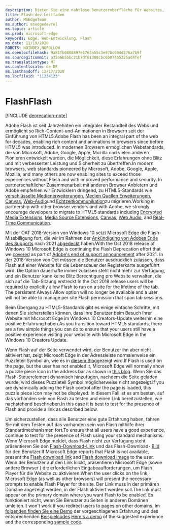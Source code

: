 ```yaml
---
description: Bieten Sie eine nahtlose Benutzeroberfläche für Websites, die Adobe Flash erfordern.
title: Flash-dev-Leitfaden
author: MSEdgeTeam
ms.author: msedgedevrel
ms.topic: article
ms.prod: microsoft-edge
keywords: Edge, Web-Entwicklung, Flash
ms.date: 11/19/2020
ROBOTS: NOINDEX,NOFOLLOW
ms.openlocfilehash: 9a81fb0808897e1763a55c3e97bc604d276a7b9f
ms.sourcegitcommit: a35a6b5bbc21b7df61d08cbc6b074b5325ad4fef
ms.translationtype: MT
ms.contentlocale: de-DE
ms.lasthandoff: 12/17/2020
ms.locfileid: "11234123"
---
```

# <span data-ttu-id="2bc09-104">Flash</span><span class="sxs-lookup"><span data-stu-id="2bc09-104">Flash</span></span>  

[!INCLUDE [deprecation-note](../../includes/legacy-edge-note.md)]  

<span data-ttu-id="2bc09-105">Adobe Flash ist seit Jahrzehnten ein integraler Bestandteil des Webs und ermöglicht so Rich-Content-und-Animationen in Browsern seit der Einführung von HTML5.</span><span class="sxs-lookup"><span data-stu-id="2bc09-105">Adobe Flash has been an integral part of the web for decades, enabling rich content and animations in browsers since before HTML5 was introduced.</span></span>  <span data-ttu-id="2bc09-106">In modernen Browsern ermöglichen Webstandards, die von Microsoft, Adobe, Google, Apple, Mozilla und vielen anderen Pionieren entwickelt wurden, die Möglichkeit, diese Erfahrungen ohne Blitz und mit verbesserter Leistung und Sicherheit zu übertreffen.</span><span class="sxs-lookup"><span data-stu-id="2bc09-106">In modern browsers, web standards pioneered by Microsoft, Adobe, Google, Apple, Mozilla, and many others are now enabling sites to exceed those experiences without Flash and with improved performance and security.</span></span>  <span data-ttu-id="2bc09-107">In partnerschaftlicher Zusammenarbeit mit anderen Browser Anbietern und Adobe empfehlen wir Entwicklern dringend, zu HTML5-Standards wie [verschlüsselte Medienerweiterungen](https://developer.microsoft.com/microsoft-edge/platform/status/encryptedmediaextensions), [Medien Quellen Erweiterungen](https://developer.microsoft.com/microsoft-edge/platform/status/mediasourceextensions), [Canvas](https://developer.microsoft.com/microsoft-edge/platform/status/canvas), [Web-Audio](https://developer.microsoft.com/microsoft-edge/platform/status/webaudioapi)und [Echtzeitkommunikation](https://developer.microsoft.com/microsoft-edge/platform/status/webrtcobjectrtcapi)zu migrieren.</span><span class="sxs-lookup"><span data-stu-id="2bc09-107">Working in partnership with other browser vendors and with Adobe, we strongly encourage developers to migrate to HTML5 standards including [Encrypted Media Extensions](https://developer.microsoft.com/microsoft-edge/platform/status/encryptedmediaextensions), [Media Source Extensions](https://developer.microsoft.com/microsoft-edge/platform/status/mediasourceextensions), [Canvas](https://developer.microsoft.com/microsoft-edge/platform/status/canvas), [Web Audio](https://developer.microsoft.com/microsoft-edge/platform/status/webaudioapi), and [Real-Time Communication](https://developer.microsoft.com/microsoft-edge/platform/status/webrtcobjectrtcapi).</span></span>  

<span data-ttu-id="2bc09-108">Mit der OAT 2018-Version von Windows 10 setzt Microsoft Edge die Flash-Missbilligung fort, die wir im Rahmen der [Ankündigung von Adobes Ende des Supports](https://theblog.adobe.com/adobe-flash-update) nach 2021 [abgedeckt](https://blogs.windows.com/msedgedev/2017/07/25) haben.</span><span class="sxs-lookup"><span data-stu-id="2bc09-108">With the Oct 2018 release of Windows 10 Microsoft Edge is continuing the Flash Deprecation effort that we [covered](https://blogs.windows.com/msedgedev/2017/07/25) as part of [Adobe's end of support announcement](https://theblog.adobe.com/adobe-flash-update) after 2021.</span></span>  <span data-ttu-id="2bc09-109">In der 2018-Version von Oct müssen die Benutzer ausdrücklich zulassen, dass Flash auf einer Website für die Lebensdauer der Registerkarte ausgeführt wird.  Die Option dauerhafte immer zulassen steht nicht mehr zur Verfügung, und ein Benutzer kann keine Blitz Berechtigung pro Website verwalten, die sich auf die Tab-Sitzung erstreckt.</span><span class="sxs-lookup"><span data-stu-id="2bc09-109">In the Oct 2018 release users will be required to explicitly allow Flash to run on a site for the lifetime of the tab.  The persistent Always Allow option will no longer be available and a user will not be able to manage per site Flash permission that span tab sessions.</span></span>  

<span data-ttu-id="2bc09-110">Beim Übergang zu HTML5-Standards gibt es einige einfache Schritte, mit denen Sie sicherstellen können, dass Ihre Benutzer beim Besuch Ihrer Website mit Microsoft Edge im Windows 10 Creators-Update weiterhin eine positive Erfahrung haben.</span><span class="sxs-lookup"><span data-stu-id="2bc09-110">As you transition toward HTML5 standards, there are a few simple things you can do to ensure that your users still have a positive experience visiting your website with Microsoft Edge in the Windows 10 Creators Update.</span></span>  

<span data-ttu-id="2bc09-111">Wenn Flash auf der Seite verwendet wird, der Benutzer ihn aber nicht aktiviert hat, zeigt Microsoft Edge in der Adressleiste normalerweise ein Puzzleteil Symbol an, wie es in [diesem Blog](https://blogs.windows.com/msedgedev/2016/12/14)gezeigt wird.</span><span class="sxs-lookup"><span data-stu-id="2bc09-111">If Flash is used on the page, but the user has not enabled it, Microsoft Edge will normally show a puzzle piece icon in the address bar as shown in [this blog](https://blogs.windows.com/msedgedev/2016/12/14).</span></span>  <span data-ttu-id="2bc09-112">Wenn Sie das Flash-Steuerelement dynamisch hinzufügen, nachdem die Seite geladen wurde, wird dieses Puzzleteil Symbol möglicherweise nicht angezeigt.</span><span class="sxs-lookup"><span data-stu-id="2bc09-112">If you are dynamically adding the Flash control after the page is loaded, this puzzle piece icon may not be displayed.</span></span>  <span data-ttu-id="2bc09-113">In diesem Fall ist es am besten, auf das vorhanden sein von Flash zu testen und einen Link bereitzustellen, wie nachstehend beschrieben.</span><span class="sxs-lookup"><span data-stu-id="2bc09-113">In this case it is best to test for the presence of Flash and provide a link as described below.</span></span>  

<span data-ttu-id="2bc09-114">Um sicherzustellen, dass alle Benutzer eine gute Erfahrung haben, fahren Sie mit dem Testen auf das vorhanden sein von Flash mithilfe ihrer Standardmechanismen fort.</span><span class="sxs-lookup"><span data-stu-id="2bc09-114">To ensure that all users have a good experience, continue to test for the presence of Flash using your standard mechanisms.</span></span>  <span data-ttu-id="2bc09-115">Wenn Microsoft Edge meldet, dass Flash nicht zur Verfügung steht, präsentieren Sie den [Flash-Download-Link](http://get.adobe.com/flashplayer) und das Flash-Download- [Bild](http://www.adobe.com/legal/permissions/icons-web-logos.html#flashplayer) für den Benutzer.</span><span class="sxs-lookup"><span data-stu-id="2bc09-115">If Microsoft Edge reports that Flash is not available, present the [Flash download link](http://get.adobe.com/flashplayer) and [Flash download image](http://www.adobe.com/legal/permissions/icons-web-logos.html#flashplayer) to the user.</span></span>  <span data-ttu-id="2bc09-116">Wenn der Benutzer auf den Link klickt, präsentieren Microsoft Edge \(sowie andere Browser \) die erforderlichen Eingabeaufforderungen, um Flash Player für die Website zu aktivieren.</span><span class="sxs-lookup"><span data-stu-id="2bc09-116">When the user clicks on the link, Microsoft Edge \(as well as other browsers\) will present the necessary prompts to enable Flash Player for the site.</span></span>  <span data-ttu-id="2bc09-117">Der Link muss in der primären Domäne angezeigt werden, in der Flash aktiviert werden soll.</span><span class="sxs-lookup"><span data-stu-id="2bc09-117">The link must appear on the primary domain where you want Flash to be enabled.</span></span>  <span data-ttu-id="2bc09-118">Es funktioniert nicht, wenn Sie Benutzer zu Seiten in anderen Domänen umleiten.</span><span class="sxs-lookup"><span data-stu-id="2bc09-118">It won't work if you redirect users to pages on other domains.</span></span>  <span data-ttu-id="2bc09-119">Im [folgenden finden Sie eine Demo](https://microsoftedge.github.io/MicrosoftEdge-Documentation/flashclicktorun) der vorgeschlagenen Erfahrung und des entsprechenden [Beispielcodes](https://github.com/MicrosoftEdge/MicrosoftEdge-Documentation/tree/master/docs/flashclicktorun).</span><span class="sxs-lookup"><span data-stu-id="2bc09-119">[Here's a demo](https://microsoftedge.github.io/MicrosoftEdge-Documentation/flashclicktorun) of the suggested experience and the corresponding [sample code](https://github.com/MicrosoftEdge/MicrosoftEdge-Documentation/tree/master/docs/flashclicktorun).</span></span>  
